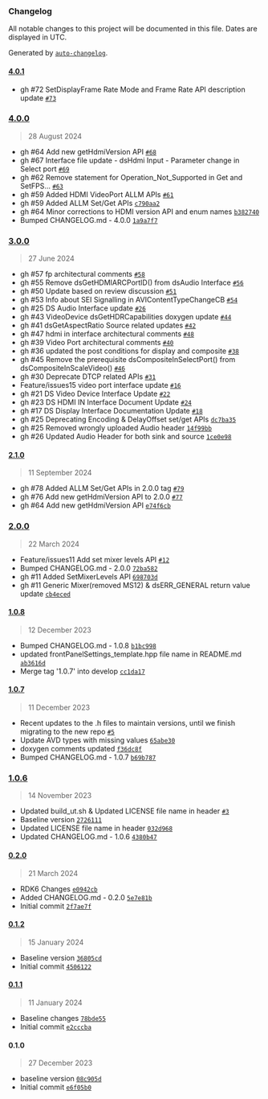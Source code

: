 ### Changelog

All notable changes to this project will be documented in this file. Dates are displayed in UTC.

Generated by [`auto-changelog`](https://github.com/CookPete/auto-changelog).

#### [4.0.1](https://github.com/rdkcentral/rdk-halif-device_settings/compare/4.0.0...4.0.1)

- gh #72 SetDisplayFrame Rate Mode and Frame Rate API description update [`#73`](https://github.com/rdkcentral/rdk-halif-device_settings/pull/73)

### [4.0.0](https://github.com/rdkcentral/rdk-halif-device_settings/compare/3.0.0...4.0.0)

> 28 August 2024

- gh #64 Add new getHdmiVersion API [`#68`](https://github.com/rdkcentral/rdk-halif-device_settings/pull/68)
- gh #67 Interface file update - dsHdmi Input - Parameter change in Select port [`#69`](https://github.com/rdkcentral/rdk-halif-device_settings/pull/69)
- gh #62 Remove statement for Operation_Not_Supported in Get and SetFPS… [`#63`](https://github.com/rdkcentral/rdk-halif-device_settings/pull/63)
- gh #59 Added HDMI VideoPort ALLM APIs [`#61`](https://github.com/rdkcentral/rdk-halif-device_settings/pull/61)
- gh #59 Added ALLM Set/Get APIs [`c790aa2`](https://github.com/rdkcentral/rdk-halif-device_settings/commit/c790aa22e8ff458dd067506434fee77538965b1c)
- gh #64 Minor corrections to HDMI version API and enum names [`b382740`](https://github.com/rdkcentral/rdk-halif-device_settings/commit/b382740913e757c09d7e79bc000714befad88b20)
- Bumped CHANGELOG.md - 4.0.0 [`1a9a7f7`](https://github.com/rdkcentral/rdk-halif-device_settings/commit/1a9a7f7d0cd53a231eb880af1099dcf5b343be07)

### [3.0.0](https://github.com/rdkcentral/rdk-halif-device_settings/compare/2.1.0...3.0.0)

> 27 June 2024

- gh #57 fp architectural comments [`#58`](https://github.com/rdkcentral/rdk-halif-device_settings/pull/58)
- gh #55 Remove dsGetHDMIARCPortID() from dsAudio Interface [`#56`](https://github.com/rdkcentral/rdk-halif-device_settings/pull/56)
- gh #50 Update based on review discussion [`#51`](https://github.com/rdkcentral/rdk-halif-device_settings/pull/51)
- gh #53 Info about SEI Signalling in AVIContentTypeChangeCB [`#54`](https://github.com/rdkcentral/rdk-halif-device_settings/pull/54)
- gh #25 DS Audio Interface update [`#26`](https://github.com/rdkcentral/rdk-halif-device_settings/pull/26)
- gh #43 VideoDevice dsGetHDRCapabilities doxygen update [`#44`](https://github.com/rdkcentral/rdk-halif-device_settings/pull/44)
- gh #41 dsGetAspectRatio Source related updates [`#42`](https://github.com/rdkcentral/rdk-halif-device_settings/pull/42)
- gh #47 hdmi in interface architectural comments [`#48`](https://github.com/rdkcentral/rdk-halif-device_settings/pull/48)
- gh #39 Video Port architectural comments [`#40`](https://github.com/rdkcentral/rdk-halif-device_settings/pull/40)
- gh #36 updated the post conditions for display and composite  [`#38`](https://github.com/rdkcentral/rdk-halif-device_settings/pull/38)
- gh #45 Remove the prerequisite dsCompositeInSelectPort() from dsCompositeInScaleVideo() [`#46`](https://github.com/rdkcentral/rdk-halif-device_settings/pull/46)
- gh #30 Deprecate DTCP related APIs [`#31`](https://github.com/rdkcentral/rdk-halif-device_settings/pull/31)
- Feature/issues15 video port interface update [`#16`](https://github.com/rdkcentral/rdk-halif-device_settings/pull/16)
- gh #21 DS Video Device Interface Update [`#22`](https://github.com/rdkcentral/rdk-halif-device_settings/pull/22)
- gh #23 DS HDMI IN Interface Document Update [`#24`](https://github.com/rdkcentral/rdk-halif-device_settings/pull/24)
- gh #17 DS Display Interface Documentation Update [`#18`](https://github.com/rdkcentral/rdk-halif-device_settings/pull/18)
- gh #25 Deprecating Encoding & DelayOffset set/get APIs [`dc7ba35`](https://github.com/rdkcentral/rdk-halif-device_settings/commit/dc7ba359caf0e96bb498f53258a03baad0277b34)
- gh #25 Removed wrongly uploaded Audio header [`14f99bb`](https://github.com/rdkcentral/rdk-halif-device_settings/commit/14f99bbd79f08fc85a65dd6f335905983fca29ba)
- gh #26 Updated Audio Header for both sink and source [`1ce0e98`](https://github.com/rdkcentral/rdk-halif-device_settings/commit/1ce0e9890a6a07c2a26e180ec3069a07079f0ab5)

#### [2.1.0](https://github.com/rdkcentral/rdk-halif-device_settings/compare/2.0.0...2.1.0)

> 11 September 2024

- gh #78 Added ALLM Set/Get APIs in 2.0.0 tag [`#79`](https://github.com/rdkcentral/rdk-halif-device_settings/pull/79)
- gh #76 Add new getHdmiVersion API to 2.0.0 [`#77`](https://github.com/rdkcentral/rdk-halif-device_settings/pull/77)
- gh #64 Add new getHdmiVersion API [`e74f6cb`](https://github.com/rdkcentral/rdk-halif-device_settings/commit/e74f6cb67ca097eda122b88ce985066094cbc616)

### [2.0.0](https://github.com/rdkcentral/rdk-halif-device_settings/compare/1.0.8...2.0.0)

> 22 March 2024

- Feature/issues11 Add set mixer levels API [`#12`](https://github.com/rdkcentral/rdk-halif-device_settings/pull/12)
- Bumped CHANGELOG.md - 2.0.0 [`72ba582`](https://github.com/rdkcentral/rdk-halif-device_settings/commit/72ba5823a855ee52424bfb7bee5d8da920805529)
- gh #11 Added SetMixerLevels API [`698703d`](https://github.com/rdkcentral/rdk-halif-device_settings/commit/698703dc21e382cbc9f35e8289c4016a94b26b6e)
- gh #11 Generic Mixer(removed MS12) & dsERR_GENERAL return value update [`cb4eced`](https://github.com/rdkcentral/rdk-halif-device_settings/commit/cb4eced9d436962c27673722eee9b163446e035e)

#### [1.0.8](https://github.com/rdkcentral/rdk-halif-device_settings/compare/1.0.7...1.0.8)

> 12 December 2023

- Bumped CHANGELOG.md - 1.0.8 [`b1bc998`](https://github.com/rdkcentral/rdk-halif-device_settings/commit/b1bc998b02c7281ecaf659731ff9d39e1419f50d)
- updated frontPanelSettings_template.hpp file name in README.md [`ab3616d`](https://github.com/rdkcentral/rdk-halif-device_settings/commit/ab3616dd9541c83d1471212f4517bf3b661d79e4)
- Merge tag '1.0.7' into develop [`cc1da17`](https://github.com/rdkcentral/rdk-halif-device_settings/commit/cc1da17159ea7fea05843dd820df4a1bb39518d7)

#### [1.0.7](https://github.com/rdkcentral/rdk-halif-device_settings/compare/1.0.6...1.0.7)

> 11 December 2023

- Recent updates to the .h files to maintain versions, until we finish migrating to the new repo [`#5`](https://github.com/rdkcentral/rdk-halif-device_settings/pull/5)
- Update AVD types with missing values [`65abe30`](https://github.com/rdkcentral/rdk-halif-device_settings/commit/65abe30b4633b6b58e82eb31dcddf6f955705c74)
- doxygen comments updated [`f36dc8f`](https://github.com/rdkcentral/rdk-halif-device_settings/commit/f36dc8f814eb8ea3829c56a7dd556fa38e4e284f)
- Bumped CHANGELOG.md - 1.0.7 [`b69b787`](https://github.com/rdkcentral/rdk-halif-device_settings/commit/b69b78756a0fccf5e3cee06e1b57411d26ba460d)

### [1.0.6](https://github.com/rdkcentral/rdk-halif-device_settings/compare/0.2.0...1.0.6)

> 14 November 2023

- Updated build_ut.sh & Updated LICENSE file name in header [`#3`](https://github.com/rdkcentral/rdk-halif-device_settings/pull/3)
- Baseline version [`2726111`](https://github.com/rdkcentral/rdk-halif-device_settings/commit/27261113083fab2d23dd290472b9dc8ffa70f93d)
- Updated LICENSE file name in header [`032d968`](https://github.com/rdkcentral/rdk-halif-device_settings/commit/032d968ec150141155496763416d29c3c8fa5422)
- Updated CHANGELOG.md - 1.0.6 [`4380b47`](https://github.com/rdkcentral/rdk-halif-device_settings/commit/4380b477164dd715dfd05abc4646335e9b0f159f)

#### [0.2.0](https://github.com/rdkcentral/rdk-halif-device_settings/compare/0.1.2...0.2.0)

> 21 March 2024

- RDK6 Changes [`e0942cb`](https://github.com/rdkcentral/rdk-halif-device_settings/commit/e0942cb3c7b91da107b1206526483d81362fd072)
- Added CHANGELOG.md - 0.2.0 [`5e7e81b`](https://github.com/rdkcentral/rdk-halif-device_settings/commit/5e7e81b0144af533ec7853253f5bbd4cac3a1e57)
- Initial commit [`2f7ae7f`](https://github.com/rdkcentral/rdk-halif-device_settings/commit/2f7ae7fccd65f799a839a7a937b2dfdc8ee2a9ab)

#### [0.1.2](https://github.com/rdkcentral/rdk-halif-device_settings/compare/0.1.1...0.1.2)

> 15 January 2024

- Baseline version [`36805cd`](https://github.com/rdkcentral/rdk-halif-device_settings/commit/36805cd2f78c67d6a43e35da0eeef6a716807f8d)
- Initial commit [`4506122`](https://github.com/rdkcentral/rdk-halif-device_settings/commit/450612276bc92927c92892982282b4c6702d3147)

#### [0.1.1](https://github.com/rdkcentral/rdk-halif-device_settings/compare/0.1.0...0.1.1)

> 11 January 2024

- Baseline changes [`78bde55`](https://github.com/rdkcentral/rdk-halif-device_settings/commit/78bde55b86dac7333e14293343a333158ae9cd7f)
- Initial commit [`e2cccba`](https://github.com/rdkcentral/rdk-halif-device_settings/commit/e2cccbadc8bdef5cffea77fd8b66645ef6a73e26)

#### 0.1.0

> 27 December 2023

- baseline version [`08c905d`](https://github.com/rdkcentral/rdk-halif-device_settings/commit/08c905d12f465a9c68d1967f2821bce6fa3ad7af)
- Initial commit [`e6f05b0`](https://github.com/rdkcentral/rdk-halif-device_settings/commit/e6f05b0bd2cc8f9540a5fa8563778351fbdddfad)
